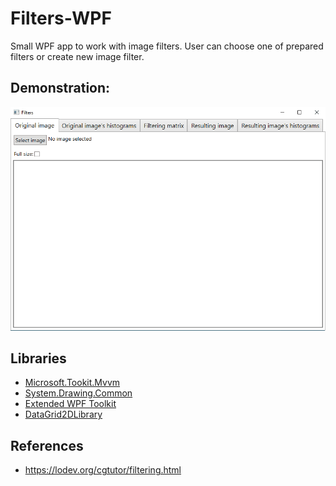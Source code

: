 # Filters-WPF
Small WPF app to work with image filters.
User can choose one of prepared filters or create new image filter.
## Demonstration:
![demo](demo.gif)
## Libraries
* [Microsoft.Tookit.Mvvm](https://github.com/CommunityToolkit/WindowsCommunityToolkit)
* [System.Drawing.Common](https://www.nuget.org/packages/System.Drawing.Common/)
* [Extended WPF Toolkit](https://github.com/xceedsoftware/wpftoolkit)
* [DataGrid2DLibrary](http://www.mediafire.com/file/tm1arm230rr1tgi/DataGrid2DTest.zip/file)
## References
* https://lodev.org/cgtutor/filtering.html
